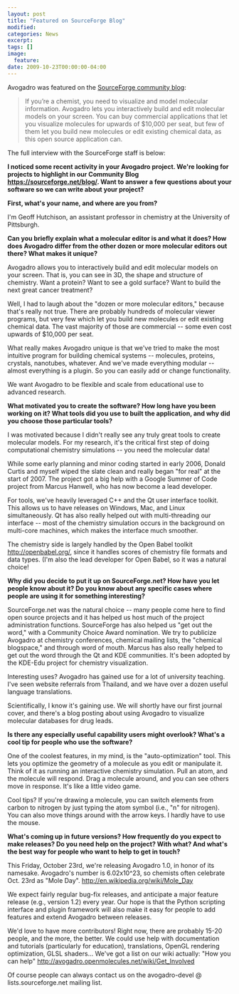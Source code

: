 ```yaml
---
layout: post
title: "Featured on SourceForge Blog"
modified:
categories: News
excerpt:
tags: []
image:
  feature:
date: 2009-10-23T00:00:00-04:00
---
```


Avogadro was featured on the [SourceForge community blog](http://sourceforge.net/blog/avogadro-the-tyra-of-molecular-modeling/):

>If you’re a chemist, you need to visualize and model molecular information. Avogadro lets you interactively build and edit molecular models on your screen. You can buy commercial applications that let you visualize molecules for upwards of $10,000 per seat, but few of them let you build new molecules or edit existing chemical data, as this open source application can.

The full interview with the SourceForge staff is below:

**I noticed some recent activity in your Avogadro project. We're looking for projects to highlight in our Community Blog <https://sourceforge.net/blog/>. Want to answer a few questions about your software so we can write about your project?**

**First, what's your name, and where are you from?**

I'm Geoff Hutchison, an assistant professor in chemistry at the University of Pittsburgh.

**Can you briefly explain what a molecular editor is and what it does? How does Avogadro differ from the other dozen or more molecular editors out there? What makes it unique?**

Avogadro allows you to interactively build and edit molecular models on your screen. That is, you can see in 3D, the shape and structure of chemistry. Want a protein? Want to see a gold surface? Want to build the next great cancer treatment?

Well, I had to laugh about the "dozen or more molecular editors," because that's really not true. There are probably hundreds of molecular viewer programs, but very few which let you build new molecules or edit existing chemical data. The vast majority of those are commercial -- some even cost upwards of $10,000 per seat.

What really makes Avogadro unique is that we've tried to make the most intuitive program for building chemical systems -- molecules, proteins, crystals, nanotubes, whatever. And we've made everything modular -- almost everything is a plugin. So you can easily add or change functionality.

We want Avogadro to be flexible and scale from educational use to advanced research.

**What motivated you to create the software? How long have you been working on it? What tools did you use to built the application, and why did you choose those particular tools?**

I was motivated because I didn't really see any truly great tools to create molecular models. For my research, it's the critical first step of doing computational chemistry simulations -- you need the molecular data!

While some early planning and minor coding started in early 2006, Donald Curtis and myself wiped the slate clean and really began "for real" at the start of 2007. The project got a big help with a Google Summer of Code project from Marcus Hanwell, who has now become a lead developer.

For tools, we've heavily leveraged C++ and the Qt user interface toolkit. This allows us to have releases on Windows, Mac, and Linux simultaneously. Qt has also really helped out with multi-threading our interface -- most of the chemistry simulation occurs in the background on multi-core machines, which makes the interface much smoother.

The chemistry side is largely handled by the Open Babel toolkit <http://openbabel.org/>, since it handles scores of chemistry file formats and data types. (I'm also the lead developer for Open Babel, so it was a natural choice!

**Why did you decide to put it up on SourceForge.net? How have you let people know about it? Do you know about any specific cases where people are using it for something interesting?**

SourceForge.net was the natural choice -- many people come here to find open source projects and it has helped us host much of the project administration functions. SourceForge has also helped us "get out the word," with a Community Choice Award nomination. We try to publicize Avogadro at chemistry conferences, chemical mailing lists, the "chemical blogspace," and through word of mouth. Marcus has also really helped to get out the word through the Qt and KDE communities. It's been adopted by the KDE-Edu project for chemistry visualization.

Interesting uses? Avogadro has gained use for a lot of university teaching. I've seen website referrals from Thailand, and we have over a dozen useful language translations.

Scientifically, I know it's gaining use. We will shortly have our first journal cover, and there's a blog posting about using Avogadro to visualize molecular databases for drug leads.

**Is there any especially useful capability users might overlook? What's a cool tip for people who use the software?**

One of the coolest features, in my mind, is the "auto-optimization" tool. This lets you optimize the geometry of a molecule as you edit or manipulate it. Think of it as running an interactive chemistry simulation. Pull an atom, and the molecule will respond. Drag a molecule around, and you can see others move in response. It's like a little video game.

Cool tips? If you're drawing a molecule, you can switch elements from carbon to nitrogen by just typing the atom symbol (i.e., "n" for nitrogen). You can also move things around with the arrow keys. I hardly have to use the mouse.

**What's coming up in future versions? How frequently do you expect to make releases? Do you need help on the project? With what? And what's the best way for people who want to help to get in touch?**

This Friday, October 23rd, we're releasing Avogadro 1.0, in honor of its namesake. Avogadro's number is 6.02x10^23, so chemists often celebrate Oct. 23rd as "Mole Day". <http://en.wikipedia.org/wiki/Mole_Day>

We expect fairly regular bug-fix releases, and anticipate a major feature release (e.g., version 1.2) every year. Our hope is that the Python scripting interface and plugin framework will also make it easy for people to add features and extend Avogadro between releases.

We'd love to have more contributors! Right now, there are probably 15-20 people, and the more, the better. We could use help with documentation and tutorials (particularly for education), translations, OpenGL rendering optimization, GLSL shaders... We've got a list on our wiki actually: "How you can help" <http://avogadro.openmolecules.net/wiki/Get_Involved>

Of course people can always contact us on the avogadro-devel @ lists.sourceforge.net mailing list.
